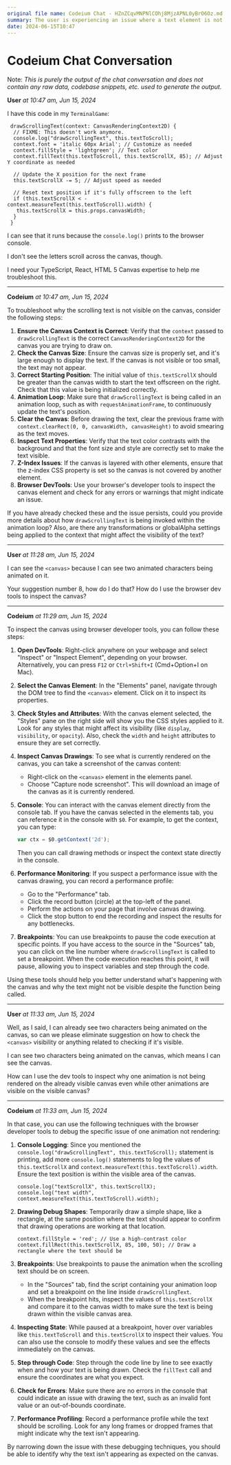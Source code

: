 ```yaml
---
original file name: Codeium Chat - HZnZCqvMNPNlCOhj8MjzAPNL0yBrO6Oz.md
summary: The user is experiencing an issue where a text element is not scrolling across an HTML5 Canvas despite the code running without errors. The user seeks assistance in troubleshooting this problem, providing relevant code snippets and context. The assistant offers detailed steps to help diagnose the issue, including checking canvas context, size, position, animation loop, text properties, z-index, and utilizing browser developer tools for inspection. The user confirms visibility of other animations on the canvas and requests further guidance on debugging the specific problem. The assistant provides additional debugging techniques like console logging, drawing debug shapes, setting breakpoints, inspecting state, stepping through code, and checking for errors to pinpoint why the text element is not rendering correctly on the canvas.
date: 2024-06-15T10:47
---
```


# Codeium Chat Conversation

Note: _This is purely the output of the chat conversation and does not contain any raw data, codebase snippets, etc. used to generate the output._

**User** _at 10:47 am, Jun 15, 2024_

I have this code in my `TerminalGame`:

```tsx
 drawScrollingText(context: CanvasRenderingContext2D) {
  // FIXME: This doesn't work anymore.
  console.log("drawScrollingText", this.textToScroll);
  context.font = 'italic 60px Arial'; // Customize as needed
  context.fillStyle = 'lightgreen'; // Text color
  context.fillText(this.textToScroll, this.textScrollX, 85); // Adjust Y coordinate as needed

  // Update the X position for the next frame
  this.textScrollX -= 5; // Adjust speed as needed

  // Reset text position if it's fully offscreen to the left
  if (this.textScrollX < -context.measureText(this.textToScroll).width) {
   this.textScrollX = this.props.canvasWidth;
  }
 }
```

I can see that it runs because the `console.log()` prints to the browser console.

I don't see the letters scroll across the canvas, though.

I need your TypeScript, React, HTML 5 Canvas expertise to help me troubleshoot this.

---

**Codeium** _at 10:47 am, Jun 15, 2024_

To troubleshoot why the scrolling text is not visible on the canvas, consider the following steps:

1. **Ensure the Canvas Context is Correct**: Verify that the `context` passed to `drawScrollingText` is the correct `CanvasRenderingContext2D` for the canvas you are trying to draw on.
2. **Check the Canvas Size**: Ensure the canvas size is properly set, and it's large enough to display the text. If the canvas is not visible or too small, the text may not appear.
3. **Correct Starting Position**: The initial value of `this.textScrollX` should be greater than the canvas width to start the text offscreen on the right. Check that this value is being initialized correctly.
4. **Animation Loop**: Make sure that `drawScrollingText` is being called in an animation loop, such as with `requestAnimationFrame`, to continuously update the text's position.
5. **Clear the Canvas**: Before drawing the text, clear the previous frame with `context.clearRect(0, 0, canvasWidth, canvasHeight)` to avoid smearing as the text moves.
6. **Inspect Text Properties**: Verify that the text color contrasts with the background and that the font size and style are correctly set to make the text visible.
7. **Z-Index Issues**: If the canvas is layered with other elements, ensure that the z-index CSS property is set so the canvas is not covered by another element.
8. **Browser DevTools**: Use your browser's developer tools to inspect the canvas element and check for any errors or warnings that might indicate an issue.

If you have already checked these and the issue persists, could you provide more details about how `drawScrollingText` is being invoked within the animation loop? Also, are there any transformations or globalAlpha settings being applied to the context that might affect the visibility of the text?

---

**User** _at 11:28 am, Jun 15, 2024_

I can see the `<canvas>` because I can see two animated characters being animated on it.

Your suggestion number 8, how do I do that? How do I use the browser dev tools to inspect the canvas?

---

**Codeium** _at 11:29 am, Jun 15, 2024_

To inspect the canvas using browser developer tools, you can follow these steps:

1. **Open DevTools**: Right-click anywhere on your webpage and select "Inspect" or "Inspect Element", depending on your browser. Alternatively, you can press `F12` or `Ctrl+Shift+I` (Cmd+Option+I on Mac).

2. **Select the Canvas Element**: In the "Elements" panel, navigate through the DOM tree to find the `<canvas>` element. Click on it to inspect its properties.

3. **Check Styles and Attributes**: With the canvas element selected, the "Styles" pane on the right side will show you the CSS styles applied to it. Look for any styles that might affect its visibility (like `display`, `visibility`, or `opacity`). Also, check the `width` and `height` attributes to ensure they are set correctly.

4. **Inspect Canvas Drawings**: To see what is currently rendered on the canvas, you can take a screenshot of the canvas content:
   - Right-click on the `<canvas>` element in the elements panel.
   - Choose "Capture node screenshot". This will download an image of the canvas as it is currently rendered.

5. **Console**: You can interact with the canvas element directly from the console tab. If you have the canvas selected in the elements tab, you can reference it in the console with `$0`. For example, to get the context, you can type:
   ```javascript
   var ctx = $0.getContext('2d');
   ```
   Then you can call drawing methods or inspect the context state directly in the console.

6. **Performance Monitoring**: If you suspect a performance issue with the canvas drawing, you can record a performance profile:
   - Go to the "Performance" tab.
   - Click the record button (circle) at the top-left of the panel.
   - Perform the actions on your page that involve canvas drawing.
   - Click the stop button to end the recording and inspect the results for any bottlenecks.

7. **Breakpoints**: You can use breakpoints to pause the code execution at specific points. If you have access to the source in the "Sources" tab, you can click on the line number where `drawScrollingText` is called to set a breakpoint. When the code execution reaches this point, it will pause, allowing you to inspect variables and step through the code.

Using these tools should help you better understand what's happening with the canvas and why the text might not be visible despite the function being called.

---

**User** _at 11:33 am, Jun 15, 2024_

Well, as I said, I can already see two characters being animated on the canvas, so can we please eliminate suggestion on how to check the `<canvas>` visibility or anything related to checking if it's visible.

I can see two characters being animated on the canvas, which means I can see the canvas.

How can I use the dev tools to inspect why one animation is not being rendered on the already visible canvas even while other animations are visible on the visible canvas?

---

**Codeium** _at 11:33 am, Jun 15, 2024_

In that case, you can use the following techniques with the browser developer tools to debug the specific issue of one animation not rendering:

1. **Console Logging**: Since you mentioned the `console.log("drawScrollingText", this.textToScroll);` statement is printing, add more `console.log()` statements to log the values of `this.textScrollX` and `context.measureText(this.textToScroll).width`. Ensure the text position is within the visible area of the canvas.

    ```tsx
    console.log("textScrollX", this.textScrollX);
    console.log("text width", context.measureText(this.textToScroll).width);
    ```

2. **Drawing Debug Shapes**: Temporarily draw a simple shape, like a rectangle, at the same position where the text should appear to confirm that drawing operations are working at that location.

    ```tsx
    context.fillStyle = 'red'; // Use a high-contrast color
    context.fillRect(this.textScrollX, 85, 100, 50); // Draw a rectangle where the text should be
    ```

3. **Breakpoints**: Use breakpoints to pause the animation when the scrolling text should be on screen.
    - In the "Sources" tab, find the script containing your animation loop and set a breakpoint on the line inside `drawScrollingText`.
    - When the breakpoint hits, inspect the values of `this.textScrollX` and compare it to the canvas width to make sure the text is being drawn within the visible canvas area.

4. **Inspecting State**: While paused at a breakpoint, hover over variables like `this.textToScroll` and `this.textScrollX` to inspect their values. You can also use the console to modify these values and see the effects immediately on the canvas.

5. **Step through Code**: Step through the code line by line to see exactly when and how your text is being drawn. Check the `fillText` call and ensure the coordinates are what you expect.

6. **Check for Errors**: Make sure there are no errors in the console that could indicate an issue with drawing the text, such as an invalid font value or an out-of-bounds coordinate.

7. **Performance Profiling**: Record a performance profile while the text should be scrolling. Look for any long frames or dropped frames that might indicate why the text isn't appearing.

By narrowing down the issue with these debugging techniques, you should be able to identify why the text isn't appearing as expected on the canvas.